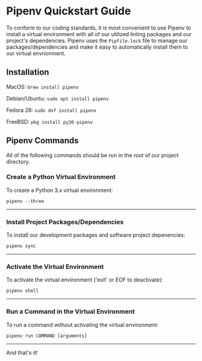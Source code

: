 Pipenv Quickstart Guide
=======================
To conform to our coding standards, it is most convenient to use Pipenv
to install a virtual environment with all of our utilized linting packages
and our project's dependencies. Pipenv uses the `Pipfile.lock` file to
manage our packages/dependencies and make it easy to automatically install
them to our virtual envrionment.

Installation
------------
MacOS: `brew install pipenv`

Debian/Ubuntu: `sudo apt install pipenv`

Fedora 28: `sudo dnf install pipenv`

FreeBSD: `pkg install py36-pipenv`

Pipenv Commands
---------------
All of the following commands should be run in the root of our
project directory.

### Create a Python Virtual Environment
To create a Python 3.x virtual environment:

`pipenv --three`

---

### Install Project Packages/Dependencies
To install our development packages and software project depenencies:

`pipenv sync`

---

### Activate the Virtual Environment
To activate the virtual environment ('exit' or EOF to deactivate):

`pipenv shell`

---

### Run a Command in the Virtual Environment
To run a command without activating the virtual environment:

`pipenv run COMMAND [arguments]`

---

And that's it!